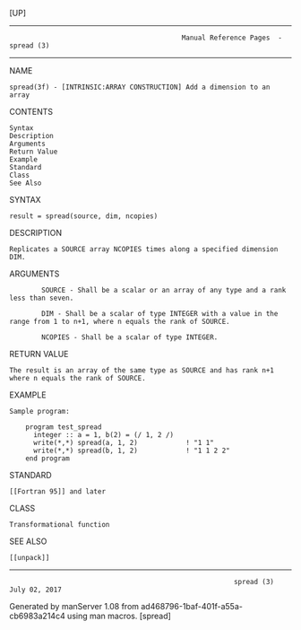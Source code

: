 [UP]

-----------------------------------------------------------------------------------------------------------------------------------
                                               Manual Reference Pages  - spread (3)
-----------------------------------------------------------------------------------------------------------------------------------
                                                                 
NAME

    spread(3f) - [INTRINSIC:ARRAY CONSTRUCTION] Add a dimension to an array

CONTENTS

    Syntax
    Description
    Arguments
    Return Value
    Example
    Standard
    Class
    See Also

SYNTAX

    result = spread(source, dim, ncopies)

DESCRIPTION

    Replicates a SOURCE array NCOPIES times along a specified dimension DIM.

ARGUMENTS

            SOURCE - Shall be a scalar or an array of any type and a rank less than seven.

            DIM - Shall be a scalar of type INTEGER with a value in the range from 1 to n+1, where n equals the rank of SOURCE.

            NCOPIES - Shall be a scalar of type INTEGER.

RETURN VALUE

    The result is an array of the same type as SOURCE and has rank n+1 where n equals the rank of SOURCE.

EXAMPLE

    Sample program:

        program test_spread
          integer :: a = 1, b(2) = (/ 1, 2 /)
          write(*,*) spread(a, 1, 2)            ! "1 1"
          write(*,*) spread(b, 1, 2)            ! "1 1 2 2"
        end program



STANDARD

    [[Fortran 95]] and later

CLASS

    Transformational function

SEE ALSO

    [[unpack]]

-----------------------------------------------------------------------------------------------------------------------------------

                                                            spread (3)                                                July 02, 2017

Generated by manServer 1.08 from ad468796-1baf-401f-a55a-cb6983a214c4 using man macros.
                                                             [spread]

